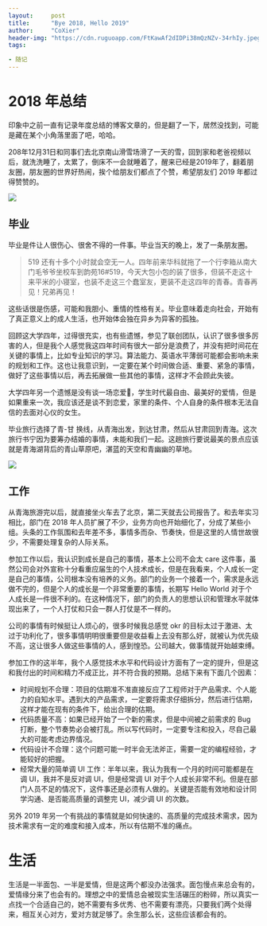 ```yaml
---
layout:     post
title:      "Bye 2018, Hello 2019"
author:     "CoXier"
header-img: "https://cdn.ruguoapp.com/FtKawAf2dIDPi38mQzNZv-34rhIy.jpeg"
tags:

- 随记
---
```



# 2018 年总结

印象中之前一直有记录年度总结的博客文章的，但是翻了一下，居然没找到，可能是藏在某个小角落里面了吧，哈哈。

208年12月31日和同事们去北京南山滑雪场滑了一天的雪，回到家和老爸视频以后，就洗洗睡了，太累了，倒床不一会就睡着了，醒来已经是2019年了，翻着朋友圈，朋友圈的世界好热闹，挨个给朋友们都点了个赞，希望朋友们 2019 年都过得赞赞的。

![](https://cdn.ruguoapp.com/Fiw-BAV5HlJs19oEpu-nV1QYb2sf.jpeg?imageMogr2/auto-orient/thumbnail/1336000@)

## 毕业

毕业是件让人很伤心、很舍不得的一件事。毕业当天的晚上，发了一条朋友圈。

> 519 还有十多个小时就会空无一人。四年前来华科就拖了一个行李箱从南大门毛爷爷坐校车到韵苑16#519，今天大包小包的装了很多，但装不走这十来平米的小寝室，也装不走这三个蠢室友，更装不走这四年的青春。青春再见！兄弟再见！

这些话很是伤感，可能和我胆小、重情的性格有关。毕业意味着走向社会，开始有了真正意义上的成人生活，也开始体会独在异乡为异客的孤独。

回顾这大学四年，过得很充实，也有些遗憾，参见了联创团队，认识了很多很多厉害的人，但是我个人感觉我这四年时间有很大一部分是浪费了，并没有把时间花在关键的事情上，比如专业知识的学习。算法能力、英语水平薄弱可能都会影响未来的规划和工作。这也让我意识到，一定要在某个时间做合适、重要、紧急的事情，做好了这些事情以后，再去拓展做一些其他的事情，这样才不会顾此失彼。

大学四年另一个遗憾是没有谈一场恋爱👫，学生时代最自由、最美好的爱情，但是如果重来一次，我应该还是谈不到恋爱，家里的条件、个人自身的条件根本无法自信的去面对心仪的女生。

毕业旅行选择了青-甘 换线，从青海出发，到达甘肃，然后从甘肃回到青海。这次旅行书宁因为要筹办结婚的事情，未能和我们一起。这趟旅行要说最美的景点应该就是青海湖背后的青山草原吧，湛蓝的天空和青幽幽的草地。

![](https://cdn.ruguoapp.com/FviWq0Vfo8pBdWqQe2P2Qt2kd0dl.jpeg?imageMogr2/auto-orient/thumbnail/1253000@)

## 工作

从青海旅游完以后，就直接坐火车去了北京，第二天就去公司报告了。和去年实习相比，部门在 2018 年人员扩展了不少，业务方向也开始细化了，分成了某些小组。头条的工作氛围和去年差不多，事情多而杂、节奏快，但是这里的人情世故很少，不需要处理复杂的人际关系。

参加工作以后，我认识到成长是自己的事情，基本上公司不会太 care 这件事，虽然公司会对外宣称十分看重应届生的个人技术成长，但是在我看来，个人成长一定是自己的事情，公司根本没有培养的义务。部门的业务一个接着一个，需求是永远做不完的，但是个人的成长是一个非常重要的事情，长期写 Hello World 对于个人成长是一件很不利的。在这种情况下，部门的负责人的思想认识和管理水平就体现出来了，一个人打仗和只会一群人打仗是不一样的。

公司的事情有时候挺让人烦心的，很多时候我总感觉 okr 的目标太过于激进、太过于功利化了，很多事情明明很重要但是收益看上去没有那么好，就被认为优先级不高，这让很多人做这些事情的人，感到惶恐。公司越大，做事情就开始越束缚。

参加工作的这半年，我个人感觉技术水平和代码设计方面有了一定的提升，但是这和我付出的时间和精力不成正比，并不符合我的预期。总结下来有下面几个因素：

* 时间规划不合理：项目的估期准不准直接反应了工程师对于产品需求、个人能力的自知水平。遇到大的产品需求，一定要将需求仔细拆分，然后进行估期，这样才能在现有的条件下，给出合理的估期。
* 代码质量不高：如果已经开始了一个新的需求，但是中间被之前需求的 Bug 打断，整个节奏势必会被打乱。所以写代码时，一定要专注和投入，尽自己最大的可能考虑边界情况。
* 代码设计不合理：这个问题可能一时半会无法斧正，需要一定的编程经验，才能较好的把握。
* 经常大量的简单调 UI 工作：半年以来，我认为我有一个月的时间可能都是在调 UI，我并不是反对调 UI，但是经常调 UI 对于个人成长非常不利。但是在部门人员不足的情况下，这件事还是必须有人做的。关键是否能有效地和设计同学沟通、是否能高质量的调整完 UI，减少调 UI 的次数。

另外 2019 年另一个有挑战的事情就是如何快速的、高质量的完成技术需求，因为技术需求有一定的难度和接入成本，所以有估期不准的痛点。



# 生活

生活是一半面包、一半是爱情，但是这两个都没办法强求。面包慢点来总会有的，爱情缘分来了也会有的。理想之中的爱情总会被现实生活碾压的粉碎，所以真实一点找一个合适自己的，她不需要有多优秀、也不需要有漂亮，只要我们两个处得来，相互关心对方，爱对方就足够了。余生那么长，这些应该都会有的。





